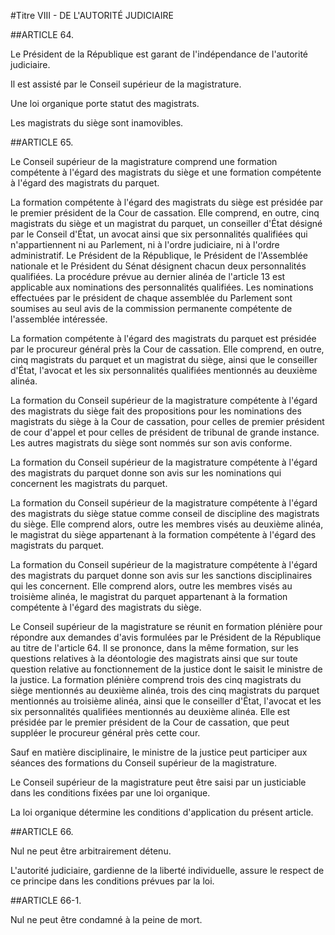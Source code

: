 #Titre VIII - DE L'AUTORITÉ JUDICIAIRE

##ARTICLE 64.

Le Président de la République est garant de l'indépendance de l'autorité judiciaire. 

Il est assisté par le Conseil supérieur de la magistrature. 

Une loi organique porte statut des magistrats. 

Les magistrats du siège sont inamovibles.

##ARTICLE 65.

Le Conseil supérieur de la magistrature comprend une formation compétente à l'égard des magistrats du siège et une formation compétente à l'égard des magistrats du parquet. 

La formation compétente à l'égard des magistrats du siège est présidée par le premier président de la Cour de cassation. Elle comprend, en outre, cinq magistrats du siège et un magistrat du parquet, un conseiller d'État désigné par le Conseil d'État, un avocat ainsi que six personnalités qualifiées qui n'appartiennent ni au Parlement, ni à l'ordre judiciaire, ni à l'ordre administratif. Le Président de la République, le Président de l'Assemblée nationale et le Président du Sénat désignent
chacun deux personnalités qualifiées. La procédure prévue au dernier alinéa de l'article 13 est applicable aux nominations des personnalités qualifiées. Les nominations effectuées par le président de chaque assemblée du Parlement sont soumises au seul avis de la commission permanente compétente de l'assemblée intéressée. 

La formation compétente à l'égard des magistrats du parquet est présidée par le procureur général près la Cour de cassation. Elle comprend, en outre, cinq magistrats du parquet et un magistrat du siège, ainsi que le conseiller d'État, l'avocat et les six personnalités qualifiées mentionnés au deuxième alinéa. 

La formation du Conseil supérieur de la magistrature compétente à l'égard des magistrats du siège fait des propositions pour les nominations des magistrats du siège à la Cour de cassation, pour celles de premier président de cour d'appel et pour celles de président de tribunal de grande instance. Les autres magistrats du siège sont nommés sur son avis conforme. 

La formation du Conseil supérieur de la magistrature compétente à l'égard des magistrats du parquet donne son avis sur les nominations qui concernent les magistrats du parquet. 

La formation du Conseil supérieur de la magistrature compétente à l'égard des magistrats du siège statue comme conseil de discipline des magistrats du siège. Elle comprend alors, outre les membres visés au deuxième alinéa, le magistrat du siège appartenant à la formation compétente à l'égard des magistrats du parquet. 

La formation du Conseil supérieur de la magistrature compétente à l'égard des magistrats du parquet donne son avis sur les sanctions disciplinaires qui les concernent. Elle comprend alors, outre les membres visés au troisième alinéa, le magistrat du parquet appartenant à la formation compétente à l'égard des magistrats du siège. 

Le Conseil supérieur de la magistrature se réunit en formation plénière pour répondre aux demandes d'avis formulées par le Président de la République au titre de l'article 64. Il se prononce, dans la même formation, sur les questions relatives à la déontologie des magistrats ainsi que sur toute question relative au fonctionnement de la justice dont le saisit le ministre de la justice. La formation plénière comprend trois des cinq magistrats du siège mentionnés au deuxième alinéa, trois
des cinq magistrats du parquet mentionnés au troisième alinéa, ainsi que le conseiller d'État, l'avocat et les six personnalités qualifiées mentionnés au deuxième alinéa. Elle est présidée par le premier président de la Cour de cassation, que peut suppléer le procureur général près cette cour. 

Sauf en matière disciplinaire, le ministre de la justice peut participer aux séances des formations du Conseil supérieur de la magistrature. 

Le Conseil supérieur de la magistrature peut être saisi par un justiciable dans les conditions fixées par une loi organique. 

La loi organique détermine les conditions d'application du présent article.

##ARTICLE 66.

Nul ne peut être arbitrairement détenu. 

L'autorité judiciaire, gardienne de la liberté individuelle, assure le respect de ce principe dans les conditions prévues par la loi.

##ARTICLE 66-1.

Nul ne peut être condamné à la peine de mort.

